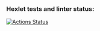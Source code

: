 ### Hexlet tests and linter status:
[![Actions Status](https://github.com/Pavel-Kr/frontend-project-44/actions/workflows/hexlet-check.yml/badge.svg)](https://github.com/Pavel-Kr/frontend-project-44/actions)
